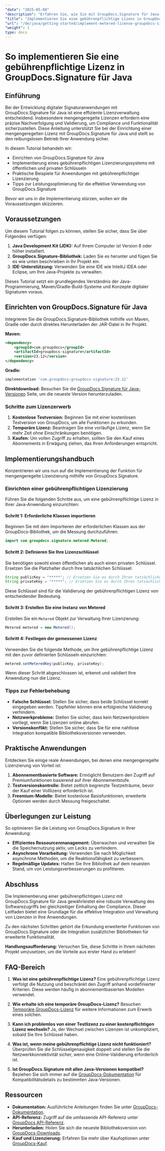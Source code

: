 ```yaml
---
"date": "2025-05-08"
"description": "Erfahren Sie, wie Sie mit GroupDocs.Signature für Java eine gebührenpflichtige Lizenz implementieren. Dieser Leitfaden behandelt Einrichtung, Integration und Best Practices."
"title": "Implementieren Sie eine gebührenpflichtige Lizenz in GroupDocs.Signature für Java – eine Schritt-für-Schritt-Anleitung"
"url": "/de/java/getting-started/implement-metered-license-groupdocs-signature-java/"
"weight": 1
type: docs
---
```

# So implementieren Sie eine gebührenpflichtige Lizenz in GroupDocs.Signature für Java

## Einführung

Bei der Entwicklung digitaler Signaturanwendungen mit GroupDocs.Signature für Java ist eine effiziente Lizenzverwaltung entscheidend. Insbesondere mengengeregelte Lizenzen erfordern eine präzise Nachverfolgung und Validierung, um Compliance und Funktionalität sicherzustellen. Diese Anleitung unterstützt Sie bei der Einrichtung einer mengengeregelten Lizenz mit GroupDocs.Signature für Java und stellt so den reibungslosen Betrieb Ihrer Anwendung sicher.

In diesem Tutorial behandeln wir:
- Einrichten von GroupDocs.Signature für Java
- Implementierung eines gebührenpflichtigen Lizenzierungssystems mit öffentlichen und privaten Schlüsseln
- Praktische Beispiele für Anwendungen mit gebührenpflichtiger Lizenzierung
- Tipps zur Leistungsoptimierung für die effektive Verwendung von GroupDocs.Signature

Bevor wir uns in die Implementierung stürzen, wollen wir die Voraussetzungen skizzieren.

## Voraussetzungen

Um diesem Tutorial folgen zu können, stellen Sie sicher, dass Sie über Folgendes verfügen:
1. **Java Development Kit (JDK):** Auf Ihrem Computer ist Version 8 oder höher installiert.
2. **GroupDocs.Signature-Bibliothek:** Laden Sie es herunter und fügen Sie es wie unten beschrieben in Ihr Projekt ein.
3. **IDE-Unterstützung:** Verwenden Sie eine IDE wie IntelliJ IDEA oder Eclipse, um Ihre Java-Projekte zu verwalten.

Dieses Tutorial setzt ein grundlegendes Verständnis der Java-Programmierung, Maven/Gradle-Build-Systeme und Konzepte digitaler Signaturen voraus.

## Einrichten von GroupDocs.Signature für Java

Integrieren Sie die GroupDocs.Signature-Bibliothek mithilfe von Maven, Gradle oder durch direktes Herunterladen der JAR-Datei in Ihr Projekt.

**Maven:**
```xml
<dependency>
    <groupId>com.groupdocs</groupId>
    <artifactId>groupdocs-signature</artifactId>
    <version>23.12</version>
</dependency>
```

**Gradle:**
```gradle
implementation 'com.groupdocs:groupdocs-signature:23.12'
```

**Direktdownload:** Besuchen Sie die [GroupDocs.Signature für Java-Versionen](https://releases.groupdocs.com/signature/java/) Seite, um die neueste Version herunterzuladen.

### Schritte zum Lizenzerwerb

1. **Kostenlose Testversion:** Beginnen Sie mit einer kostenlosen Testversion von GroupDocs, um alle Funktionen zu erkunden.
2. **Temporäre Lizenz:** Beantragen Sie eine vorläufige Lizenz, wenn Sie mehr Zeit ohne Einschränkungen benötigen.
3. **Kaufen:** Um vollen Zugriff zu erhalten, sollten Sie den Kauf eines Abonnements in Erwägung ziehen, das Ihren Anforderungen entspricht.

## Implementierungshandbuch

Konzentrieren wir uns nun auf die Implementierung der Funktion für mengengeregelte Lizenzierung mithilfe von GroupDocs.Signature.

### Einrichten einer gebührenpflichtigen Lizenzierung

Führen Sie die folgenden Schritte aus, um eine gebührenpflichtige Lizenz in Ihrer Java-Anwendung einzurichten:

#### Schritt 1: Erforderliche Klassen importieren
Beginnen Sie mit dem Importieren der erforderlichen Klassen aus der GroupDocs-Bibliothek, um die Messung durchzuführen:
```java
import com.groupdocs.signature.metered.Metered;
```

#### Schritt 2: Definieren Sie Ihre Lizenzschlüssel
Sie benötigen sowohl einen öffentlichen als auch einen privaten Schlüssel. Ersetzen Sie die Platzhalter durch Ihre tatsächlichen Schlüssel:
```java
String publicKey = "*****"; // Ersetzen Sie es durch Ihren tatsächlichen öffentlichen Schlüssel
String privateKey = "*****"; // Ersetzen Sie es durch Ihren tatsächlichen privaten Schlüssel
```
Diese Schlüssel sind für die Validierung der gebührenpflichtigen Lizenz von entscheidender Bedeutung.

#### Schritt 3: Erstellen Sie eine Instanz von Metered
Erstellen Sie ein `Metered` Objekt zur Verwaltung Ihrer Lizenzierung:
```java
Metered metered = new Metered();
```

#### Schritt 4: Festlegen der gemessenen Lizenz
Verwenden Sie die folgende Methode, um Ihre gebührenpflichtige Lizenz mit den zuvor definierten Schlüsseln einzurichten:
```java
metered.setMeteredKey(publicKey, privateKey);
```
Wenn dieser Schritt abgeschlossen ist, erkennt und validiert Ihre Anwendung nun die Lizenz.

### Tipps zur Fehlerbehebung
- **Falsche Schlüssel:** Stellen Sie sicher, dass beide Schlüssel korrekt eingegeben werden. Tippfehler können eine erfolgreiche Validierung verhindern.
- **Netzwerkprobleme:** Stellen Sie sicher, dass kein Netzwerkproblem vorliegt, wenn Sie Lizenzen online abrufen.
- **Versionskonflikt:** Stellen Sie sicher, dass Sie für eine nahtlose Integration kompatible Bibliotheksversionen verwenden.

## Praktische Anwendungen

Entdecken Sie einige reale Anwendungen, bei denen eine mengengeregelte Lizenzierung von Vorteil ist:
1. **Abonnementbasierte Software:** Ermöglicht Benutzern den Zugriff auf Premiumfunktionen basierend auf ihrer Abonnementstufe.
2. **Testversionskontrolle:** Bietet zeitlich begrenzte Testzeiträume, bevor der Kauf einer Volllizenz erforderlich ist.
3. **Freemium-Modelle:** Bietet kostenlose Basisfunktionen, erweiterte Optionen werden durch Messung freigeschaltet.

## Überlegungen zur Leistung
So optimieren Sie die Leistung von GroupDocs.Signature in Ihrer Anwendung:
- **Effizientes Ressourcenmanagement:** Überwachen und verwalten Sie die Speichernutzung aktiv, um Lecks zu verhindern.
- **Asynchrone Verarbeitung:** Verwenden Sie nach Möglichkeit asynchrone Methoden, um die Reaktionsfähigkeit zu verbessern.
- **Regelmäßige Updates:** Halten Sie Ihre Bibliothek auf dem neuesten Stand, um von Leistungsverbesserungen zu profitieren.

## Abschluss

Die Implementierung einer gebührenpflichtigen Lizenz mit GroupDocs.Signature für Java gewährleistet eine robuste Verwaltung des Softwarezugriffs bei gleichzeitiger Einhaltung der Compliance. Dieser Leitfaden bietet eine Grundlage für die effektive Integration und Verwaltung von Lizenzen in Ihre Anwendungen.

Zu den nächsten Schritten gehört die Erkundung erweiterter Funktionen von GroupDocs.Signature oder die Integration zusätzlicher Bibliotheken für erweiterte Funktionalität.

**Handlungsaufforderung:** Versuchen Sie, diese Schritte in Ihrem nächsten Projekt umzusetzen, um die Vorteile aus erster Hand zu erleben!

## FAQ-Bereich

1. **Was ist eine gebührenpflichtige Lizenz?**
   Eine gebührenpflichtige Lizenz verfolgt die Nutzung und beschränkt den Zugriff anhand vordefinierter Kriterien. Diese werden häufig in abonnementbasierten Modellen verwendet.

2. **Wie erhalte ich eine temporäre GroupDocs-Lizenz?**
   Besuchen [Temporäre GroupDocs-Lizenz](https://purchase.groupdocs.com/temporary-license/) für weitere Informationen zum Erwerb eines solchen.

3. **Kann ich problemlos von einer Testlizenz zu einer kostenpflichtigen Lizenz wechseln?**
   Ja, der Wechsel zwischen Lizenzen ist unkompliziert, sobald Sie Ihre Schlüssel haben.

4. **Was ist, wenn meine gebührenpflichtige Lizenz nicht funktioniert?**
   Überprüfen Sie die Schlüsselgenauigkeit doppelt und stellen Sie die Netzwerkkonnektivität sicher, wenn eine Online-Validierung erforderlich ist.

5. **Ist GroupDocs.Signature mit allen Java-Versionen kompatibel?**
   Beziehen Sie sich immer auf die [GroupDocs-Dokumentation](https://docs.groupdocs.com/signature/java/) für Kompatibilitätsdetails zu bestimmten Java-Versionen.

## Ressourcen
- **Dokumentation:** Ausführliche Anleitungen finden Sie unter [GroupDocs-Dokumentation](https://docs.groupdocs.com/signature/java/).
- **API-Referenz:** Zugriff auf die umfassende API-Referenz unter [GroupDocs API-Referenz](https://reference.groupdocs.com/signature/java/).
- **Herunterladen:** Holen Sie sich die neueste Bibliotheksversion von [GroupDocs-Downloads](https://releases.groupdocs.com/signature/java/).
- **Kauf und Lizenzierung:** Erfahren Sie mehr über Kaufoptionen unter [GroupDocs-Kauf](https://purchase.groupdocs.com/buy).